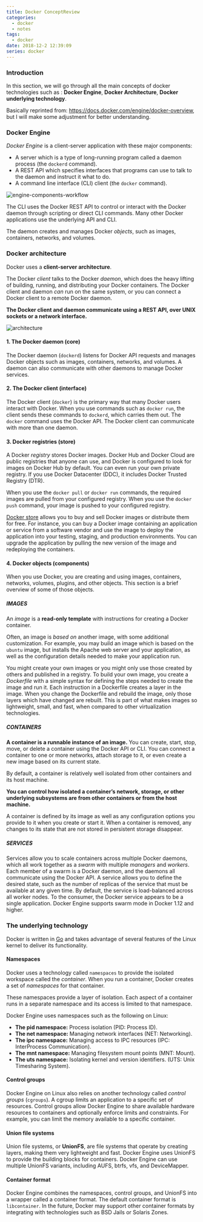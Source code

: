 ```yaml
---
title: Docker ConceptReview
categories:
  - docker
  - notes
tags:
  - docker
date: 2018-12-2 12:39:09
series: docker
---
```


### Introduction

In this section, we will go through all the main concepts of docker technologies such as : **Docker Engine**, **Docker Architecture**, **Docker underlying technology**.

Basically reprinted from: https://docs.docker.com/engine/docker-overview, but I will make some adjustment for better understanding.

### Docker Engine

_Docker Engine_ is a client-server application with these major components:

- A server which is a type of long-running program called a daemon process (the `dockerd` command).
- A REST API which specifies interfaces that programs can use to talk to the daemon and instruct it what to do.
- A command line interface (CLI) client (the `docker` command).

![engine-components-workflow](https://docs.docker.com/engine/images/engine-components-flow.png)

The CLI uses the Docker REST API to control or interact with the Docker daemon through scripting or direct CLI commands. Many other Docker applications use the underlying API and CLI.

The daemon creates and manages Docker _objects_, such as images, containers, networks, and volumes.

### Docker architecture

Docker uses a **client-server architecture**.

The Docker _client_ talks to the Docker _daemon_, which does the heavy lifting of building, running, and distributing your Docker containers. The Docker client and daemon _can_ run on the same system, or you can connect a Docker client to a remote Docker daemon.

**The Docker client and daemon communicate using a REST API, over UNIX sockets or a network interface.**

![architecture](https://docs.docker.com/engine/images/architecture.svg)

#### 1. The Docker daemon (core)

The Docker daemon (`dockerd`) listens for Docker API requests and manages Docker objects such as images, containers, networks, and volumes. A daemon can also communicate with other daemons to manage Docker services.

#### 2. The Docker client (interface)

The Docker client (`docker`) is the primary way that many Docker users interact with Docker. When you use commands such as `docker run`, the client sends these commands to `dockerd`, which carries them out. The `docker` command uses the Docker API. The Docker client can communicate with more than one daemon.

#### 3. Docker registries (store)

A Docker _registry_ stores Docker images. Docker Hub and Docker Cloud are public registries that anyone can use, and Docker is configured to look for images on Docker Hub by default. You can even run your own private registry. If you use Docker Datacenter (DDC), it includes Docker Trusted Registry (DTR).

When you use the `docker pull` or `docker run` commands, the required images are pulled from your configured registry. When you use the `docker push` command, your image is pushed to your configured registry.

[Docker store](http://store.docker.com/) allows you to buy and sell Docker images or distribute them for free. For instance, you can buy a Docker image containing an application or service from a software vendor and use the image to deploy the application into your testing, staging, and production environments. You can upgrade the application by pulling the new version of the image and redeploying the containers.

#### 4. Docker objects (components)

When you use Docker, you are creating and using images, containers, networks, volumes, plugins, and other objects. This section is a brief overview of some of those objects.

##### IMAGES

An _image_ is a **read-only template** with instructions for creating a Docker container.

Often, an image is _based on_ another image, with some additional customization. For example, you may build an image which is based on the `ubuntu` image, but installs the Apache web server and your application, as well as the configuration details needed to make your application run.

You might create your own images or you might only use those created by others and published in a registry. To build your own image, you create a _Dockerfile_ with a simple syntax for defining the steps needed to create the image and run it. Each instruction in a Dockerfile creates a layer in the image. When you change the Dockerfile and rebuild the image, only those layers which have changed are rebuilt. This is part of what makes images so lightweight, small, and fast, when compared to other virtualization technologies.

##### CONTAINERS

**A container is a runnable instance of an image.** You can create, start, stop, move, or delete a container using the Docker API or CLI. You can connect a container to one or more networks, attach storage to it, or even create a new image based on its current state.

By default, a container is relatively well isolated from other containers and its host machine.

**You can control how isolated a container’s network, storage, or other underlying subsystems are from other containers or from the host machine.**

A container is defined by its image as well as any configuration options you provide to it when you create or start it. When a container is removed, any changes to its state that are not stored in persistent storage disappear.

##### SERVICES

Services allow you to scale containers across multiple Docker daemons, which all work together as a _swarm_ with multiple _managers_ and _workers_. Each member of a swarm is a Docker daemon, and the daemons all communicate using the Docker API. A service allows you to define the desired state, such as the number of replicas of the service that must be available at any given time. By default, the service is load-balanced across all worker nodes. To the consumer, the Docker service appears to be a single application. Docker Engine supports swarm mode in Docker 1.12 and higher.

### The underlying technology

Docker is written in [Go](https://golang.org/) and takes advantage of several features of the Linux kernel to deliver its functionality.

#### Namespaces

Docker uses a technology called `namespaces` to provide the isolated workspace called the _container_. When you run a container, Docker creates a set of _namespaces_ for that container.

These namespaces provide a layer of isolation. Each aspect of a container runs in a separate namespace and its access is limited to that namespace.

Docker Engine uses namespaces such as the following on Linux:

- **The pid namespace:** Process isolation (PID: Process ID).
- **The net namespace:** Managing network interfaces (NET: Networking).
- **The ipc namespace:** Managing access to IPC resources (IPC: InterProcess Communication).
- **The mnt namespace:** Managing filesystem mount points (MNT: Mount).
- **The uts namespace:** Isolating kernel and version identifiers. (UTS: Unix Timesharing System).

#### Control groups

Docker Engine on Linux also relies on another technology called _control groups_ (`cgroups`). A cgroup limits an application to a specific set of resources. Control groups allow Docker Engine to share available hardware resources to containers and optionally enforce limits and constraints. For example, you can limit the memory available to a specific container.

#### Union file systems

Union file systems, or **UnionFS**, are file systems that operate by creating layers, making them very lightweight and fast. Docker Engine uses UnionFS to provide the building blocks for containers. Docker Engine can use multiple UnionFS variants, including AUFS, btrfs, vfs, and DeviceMapper.

#### Container format

Docker Engine combines the namespaces, control groups, and UnionFS into a wrapper called a container format. The default container format is `libcontainer`. In the future, Docker may support other container formats by integrating with technologies such as BSD Jails or Solaris Zones.
